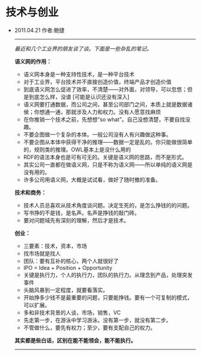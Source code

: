# 技术与创业

* 2011.04.21     作者:鲍捷

  ---

  _最近和几个工业界的朋友谈了谈。下面是一些杂乱的笔记。_

  **语义网的作用：**

  * 语义网本身是一种支持性技术，是一种平台技术
  * 对于工业界，平台技术并不直接创造价值，终端产品才创造价值
  * 到底语义网怎么促进了效率，不清楚——对外面，对领导，可以忽悠；但是到底怎么样，没谱 \[可能是认识还没有深入\]
  * 语义网要打通数据，而公司之间，甚至公司部门之间，本质上就是数据诸侯；你想通一通，那就涉及人力和权力。没有人愿意找麻烦
  * 在你推销一个技术之前，先想想“so what”。自己没想清楚，不要自找没趣。
  * 不要企图做一个复杂的本体。一般公司没有人有兴趣做这种事。
  * 不要企图从本体中获得干净的推理——数据一定是乱的。你只能做很简单的，规则类的推理。OWL基本上是没什么用的
  * RDF的语法本身也是可有可无的。关键是语义网的思路，而不是形式。
  * 其实公司一直都在做语义网，只是不称为语义网——所以单纯的语义网是没有用的。
  * 许多公司用语义网，大概是试试看，做好了随时撤的准备。

  **技术和商务：**

  * 技术人员总喜欢从技术角度谈问题。决定生死的，是怎么挣钱的的问题。
  * 写书挣的不是钱，是名声。名声是挣钱的敲门砖。
  * 要对问题域先有深刻的理解，然后才是技术。

  **创业：**

  * 三要素：技术，资本，市场
  * 找市场就是找人
  * 团队：要有互补的核心，两个人就很好了
  * IPO = Idea + Position + Opportunity
  * 关键是执行力，个人的执行力，团队的执行力。从理念到产品，处理突发事件
  * 头脑风暴到一定程度，就要看落实。
  * 开始挣多少钱不是最重要的问题，只要能挣钱。要有一个可复制的模式，可以扩展。
  * 多和非技术背景的人谈，市场，销售，VC
  * 先走第一步，在游泳中学习游泳。没有第一步，就没有第二步。
  * 不管做什么，要先有权力；至少，要有支配自己的权力。

  **其实都是些白话，区别在能不能领会，能不能执行。**

  ---

  ​



